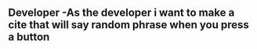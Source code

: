 Developer 
-As the developer i want to make a cite that will say random phrase when you press a button 
-